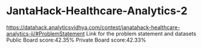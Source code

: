 # JantaHack-Healthcare-Analytics-2
https://datahack.analyticsvidhya.com/contest/janatahack-healthcare-analytics-ii/#ProblemStatement
Link for the problem statement and datasets
Public Board score:42.35%
Private Board score:42.33%
